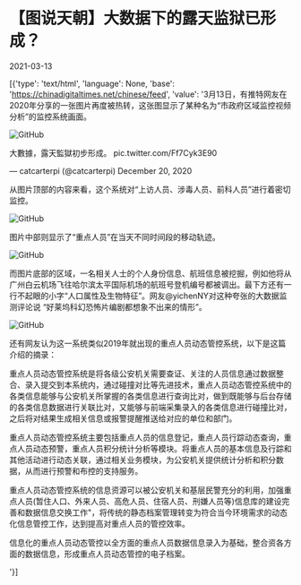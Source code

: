# 【图说天朝】大数据下的露天监狱已形成？

2021-03-13

[{'type': 'text/html', 'language': None, 'base': 'https://chinadigitaltimes.net/chinese/feed', 'value': '3月13日，有推特网友在2020年分享的一张图片再度被热转，这张图显示了某种名为“市政府区域监控视频分析”的监控系统画面。

![GitHub](https://chinadigitaltimes.net/chinese/files/2021/03/image-1615624568915.png)



大數據，露天監獄初步形成。 pic.twitter.com/Ff7Cyk3E90

&mdash; catcarterpi (@catcarterpi) December 20, 2020



从图片顶部的内容来看，这个系统对“上访人员、涉毒人员、前科人员”进行着密切监控。

![GitHub](https://chinadigitaltimes.net/chinese/files/2021/03/image-1615626934371.png)

图片中部则显示了“重点人员”在当天不同时间段的移动轨迹。

![GitHub](https://chinadigitaltimes.net/chinese/files/2021/03/image-1615626948186.png)

而图片底部的区域，一名相关人士的个人身份信息、航班信息被挖掘，例如他将从广州白云机场飞往哈尔滨太平国际机场的航班号登机编号都被调出。最下方还有一行不起眼的小字“人口属性及生物特征”。网友@yichenNY对这种夸张的大数据监测评论说 “好莱坞科幻恐怖片编剧都想象不出来的情形”。

![GitHub](https://chinadigitaltimes.net/chinese/files/2021/03/image-1615626975972.png)

还有网友认为这一系统类似2019年就出现的重点人员动态管控系统，以下是这篇介绍的摘录：



重点人员动态管控系统是将各级公安机关需要查证、关注的人员信息通过数据整合、录入提交到本系统内，通过碰撞对比等先进技术，重点人员动态管控系统中的各类信息能够与公安机关所掌握的各类信息进行查询比对，做到既能够与后台存储的各类信息数据进行关联比对，又能够与前端采集录入的各类信息进行碰撞比对，之后将对结果生成相关信息或报警提醒推送给对应的单位和部门。

重点人员动态管控系统主要包括重点人员的信息登记，重点人员行踪动态查询，重点人员动态预警，重点人员积分统计分析等模块。将重点人员的基本信息及行踪和其他活动进行动态关联，通过相关业务模块，为公安机关提供统计分析和积分数据，从而进行预警和布控的支持服务。

重点人员动态管控系统的信息资源可以被公安机关和基层民警充分的利用，加强重点人员(暂住人口、外来人员、高危人员、住宿人员、刑嫌人员等)信息库的建设完善和数据信息交换工作&quot;，将传统的静态档案管理转变为符合当今环境需求的动态化信息管控工作，达到提高对重点人员的管控效率。

信息化的重点人员动态管控以全方面的重点人员数据信息录入为基础，整合资各方面的数据信息，形成重点人员动态管控的电子档案。

'}]